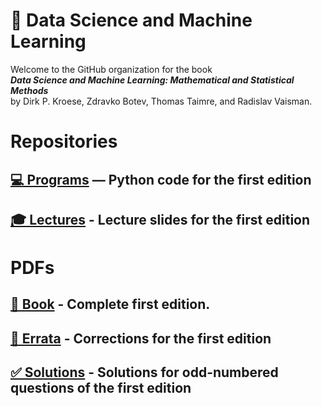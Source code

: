 
# 📘 Data Science and Machine Learning

Welcome to the GitHub organization for the book  
**_Data Science and Machine Learning: Mathematical and Statistical Methods_**  
by Dirk P. Kroese, Zdravko Botev, Thomas Taimre, and Radislav Vaisman.

# Repositories

## [💻 Programs](https://github.com/DSML-book/Programs) — Python code for the first edition

## [🎓 Lectures](https://github.com/DSML-book/Lectures) - Lecture slides for the first edition



# PDFs

## [📖 Book](https://people.smp.uq.edu.au/DirkKroese/DSML/DSML.pdf) - Complete first edition.

## [🐞 Errata](https://github.com/DSML-book/Errata/blob/master/errata.pdf) - Corrections for the first edition

## [✅ Solutions](https://github.com/DSML-book/Odd-numbered-Solutions/blob/master/solutions_odd.pdf) - Solutions for odd-numbered questions of the first edition
